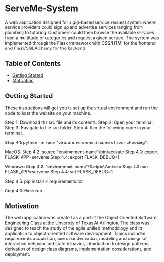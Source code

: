 # ServeMe-System
A web application designed for a gig-based service request system where service providers could sign up and advertise services ranging from plumbing to tutoring. Customers could then browse the available services from a multitude of categories and request a given service. The system was implemented through the Flask framework with CSS/HTMl for the frontend and Flask/SQLAlchemy for the backend.

## Table of Contents 

- [Getting Started](#getting-started)
- [Motivation](#motivation)

## Getting Started

These instructions will get you to set up the virtual environment and run the code to host the website on your machine.

Step 1: Download the src file and its contents.
Step 2: Open your terminal.
Step 3: Navigate to the src folder.
Step 4: Run the following code in your terminal.

Step 4.1: python -m venv "virtual environment name of your choosing".
  
MacOS: 
Step 4.2: source "environment-name"/bin/activate
Step 4.3: export FLASK_APP=serveme 
Step 4.4: export FLASK_DEBUG=1 
 
Windows: 
Step 4.2: "environment-name"\Scripts\Activate 
Step 4.3: set FLASK_APP=serveme 
Step 4.4: set FLASK_DEBUG=1 

Step 4.5: pip install -r requirements.txt

Step 4.6: flask run

## Motivation
The web application was created as a part of the Object Oriented Software Engineering Class at the Unversity of Texas At Arlington. The class was designed to teach the study of the agile unified methodology and its application to object-oriented software development. Topics included requirements acquisition, use case derivation, modeling and design of interaction behavior and state behavior, introduction to design patterns, derivation of design class diagrams, implementation considerations, and deployment.

